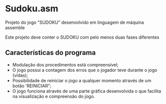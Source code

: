# Sudoku.asm
Projeto do jogo "SUDOKU" desenvolvido em linguagem de máquina assemble

Este projeto deve conter o SUDOKU com pelo menos duas fases diferentes

## Características do programa
- Modulação dos procedimentos está compreensível;
- O jogo possui a contagem dos erros que o jogador teve durante o jogo (vidas);
- Possibilidade de reiniciar o jogo a qualquer momento através de um botão 'REINICIAR";
- O jogo funciona através de uma parte gráfica desenvolvida o que facilita na visualização e compreensão do jogo.
